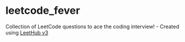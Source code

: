 # leetcode_fever
Collection of LeetCode questions to ace the coding interview! - Created using [LeetHub v3](https://github.com/raphaelheinz/LeetHub-3.0)
